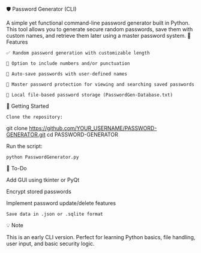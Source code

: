 🛡️ Password Generator (CLI)

A simple yet functional command-line password generator built in Python. This tool allows you to generate secure random passwords, save them with custom names, and retrieve them later using a master password system.
🔧 Features

    ✅ Random password generation with customizable length

    🔢 Option to include numbers and/or punctuation

    💾 Auto-save passwords with user-defined names

    🔐 Master password protection for viewing and searching saved passwords

    📂 Local file-based password storage (PasswordGen-Database.txt)

🚀 Getting Started

    Clone the repository:

git clone https://github.com/YOUR_USERNAME/PASSWORD-GENERATOR.git
cd PASSWORD-GENERATOR

Run the script:

    python PasswordGenerator.py

🧠 To-Do

Add GUI using tkinter or PyQt

Encrypt stored passwords

Implement password update/delete features

    Save data in .json or .sqlite format

💡 Note

This is an early CLI version. Perfect for learning Python basics, file handling, user input, and basic security logic.
